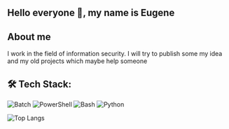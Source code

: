 ## Hello everyone 👋, my name is Eugene  

## About me  
I work in the field of information security. I will try to publish some my idea and my old projects which maybe help someone  
  
## 🛠️ Tech Stack: 
![Batch](https://img.shields.io/badge/-Batch-5C5C5C?logo=windows-terminal&logoColor=white)
![PowerShell](https://img.shields.io/badge/-PowerShell-5391FE?logo=powershell&logoColor=white)
![Bash](https://img.shields.io/badge/-Bash-4EAA25?logo=gnu-bash&logoColor=white)
![Python](https://img.shields.io/badge/-Python-3776AB?logo=python&logoColor=white)
  
![Top Langs](https://github-readme-stats.vercel.app/api/top-langs/?username=evk1id&layout=compact)







<!--
Here are some ideas to get you started:

- 🔭 I’m currently working on ...
- 🌱 I’m currently learning ...
- 👯 I’m looking to collaborate on ...
- 🤔 I’m looking for help with ...
- 💬 Ask me about ...
- 📫 How to reach me: ...
- 😄 Pronouns: ...
- ⚡ Fun fact: ...
-->
